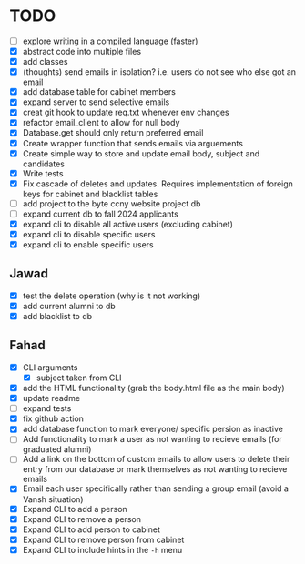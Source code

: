 # TODO
- [ ] explore writing in a compiled language (faster)
- [x] abstract code into multiple files
- [x] add classes
- [x] (thoughts) send emails in isolation? i.e. users do not see who else got an email
- [x] add database table for cabinet members 
- [x] expand server to send selective emails
- [x] creat git hook to update req.txt whenever env changes
- [x] refactor email_client to allow for null body 
- [x] Database.get should only return preferred email
- [x] Create wrapper function that sends emails via arguements
- [x] Create simple way to store and update email body, subject and candidates 
- [x] Write tests
- [x] Fix cascade of deletes and updates. Requires implementation of foreign keys for cabinet and blacklist tables
- [ ] add project to the byte ccny website project db
- [ ] expand current db to fall 2024 applicants
- [x] expand cli to disable all active users (excluding cabinet)
- [x] expand cli to disable specific users
- [x] expand cli to enable specific users

## Jawad
- [x] test the delete operation (why is it not working)
- [x] add current alumni to db
- [x] add blacklist to db 

## Fahad
- [x] CLI arguments
    - [x] subject taken from CLI 
- [x] add the HTML functionality (grab the body.html file as the main body)
- [x] update readme
- [ ] expand tests
- [x] fix github action
- [x] add database function to mark everyone/ specific persion as inactive
- [ ] Add functionality to mark a user as not wanting to recieve emails (for graduated alumni)
- [ ] Add a link on the bottom of custom emails to allow users to delete their entry from our database or mark themselves as not wanting to recieve emails
- [x] Email each user specifically rather than sending a group email (avoid a Vansh situation)
- [x] Expand CLI to add a person
- [x] Expand CLI to remove a person
- [x] Expand CLI to add person to cabinet
- [x] Expand CLI to remove person from cabinet
- [x] Expand CLI to include hints in the `-h` menu